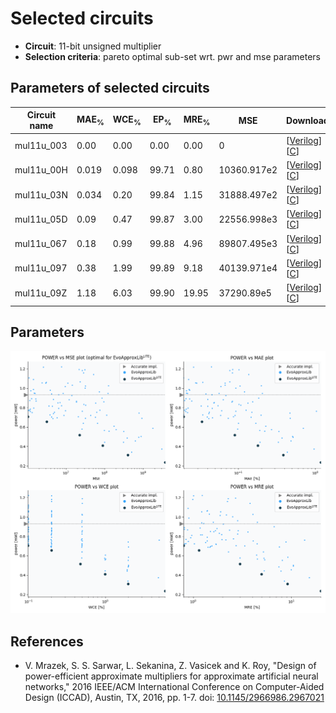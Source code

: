 
Selected circuits
===================
 - **Circuit**: 11-bit unsigned multiplier
 - **Selection criteria**: pareto optimal sub-set wrt. pwr and mse parameters

Parameters of selected circuits
----------------------------

| Circuit name | MAE<sub>%</sub> | WCE<sub>%</sub> | EP<sub>%</sub> | MRE<sub>%</sub> | MSE | Download |
| --- |  --- | --- | --- | --- | --- | --- | 
| mul11u_003 | 0.00 | 0.00 | 0.00 | 0.00 | 0 |  [[Verilog](mul11u_003.v)]  [[C](mul11u_003.c)] |
| mul11u_00H | 0.019 | 0.098 | 99.71 | 0.80 | 10360.917e2 |  [[Verilog](mul11u_00H.v)]  [[C](mul11u_00H.c)] |
| mul11u_03N | 0.034 | 0.20 | 99.84 | 1.15 | 31888.497e2 |  [[Verilog](mul11u_03N.v)]  [[C](mul11u_03N.c)] |
| mul11u_05D | 0.09 | 0.47 | 99.87 | 3.00 | 22556.998e3 |  [[Verilog](mul11u_05D.v)]  [[C](mul11u_05D.c)] |
| mul11u_067 | 0.18 | 0.99 | 99.88 | 4.96 | 89807.495e3 |  [[Verilog](mul11u_067.v)]  [[C](mul11u_067.c)] |
| mul11u_097 | 0.38 | 1.99 | 99.89 | 9.18 | 40139.971e4 |  [[Verilog](mul11u_097.v)]  [[C](mul11u_097.c)] |
| mul11u_09Z | 1.18 | 6.03 | 99.90 | 19.95 | 37290.89e5 |  [[Verilog](mul11u_09Z.v)]  [[C](mul11u_09Z.c)] |
    
Parameters
--------------
![Parameters figure](fig.png)

References
--------------
   - V. Mrazek, S. S. Sarwar, L. Sekanina, Z. Vasicek and K. Roy, "Design of power-efficient approximate multipliers for approximate artificial neural networks," 2016 IEEE/ACM International Conference on Computer-Aided Design (ICCAD), Austin, TX, 2016, pp. 1-7. doi: [10.1145/2966986.2967021](https://dx.doi.org/10.1145/2966986.2967021)

             